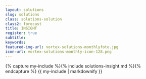 ```yaml
---
layout: solutions
slug: solutions
class: solutions-solution
class2: forecast
title: INSIGHT 
register: true
subtitle:
keywords:
featured-img-url: vortex-solutions-monthlyfoto.jpg
icon-url: vortex-solutions-monthly-icon-128.png
---
```


{% capture my-include %}{% include solutions-insight.md %}{% endcapture %}
{{ my-include | markdownify }}